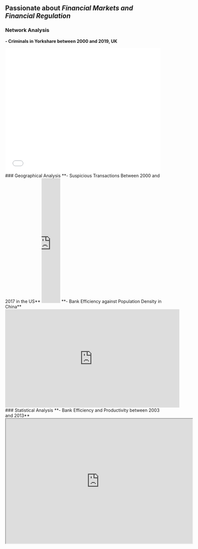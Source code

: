 ## Passionate about **_Financial Markets and Financial Regulation_**

### Network Analysis

**- Criminals in Yorkshare between 2000 and 2019, UK**
<iframe width="500" height="400" frameborder="0" scrolling="no" marginheight="0" marginwidth="0" title="Lincoln Crime Analysis" src="//www.arcgis.com/apps/Embed/index.html?webmap=74a9a1ec3b564835901a1e6fe1c9e5c4&extent=-96.8625,40.7454,-96.5261,40.8519&zoom=true&previewImage=false&scale=true&disable_scroll=true&theme=light"></iframe>
### Geographical Analysis
**- Suspicious Transactions Between 2000 and 2017 in the US**
<iframe src="https://www.kaggle.com/embed/sherena/spatial-analysis-of-suspicious-transactions?kernelSessionId=65279366" height="400" style="margin: 0 auto; width: 100%; max-width: 60px;" frameborder="0" scrolling="auto" title="Suspicious Transactions shown on charts and maps"></iframe>
**- Bank Efficiency against Population Density in China**
<iframe width="560" height="315" src="https://www.youtube.com/embed/_Aa_K32BjQU" title="YouTube video player" frameborder="0" allow="accelerometer; autoplay; clipboard-write; encrypted-media; gyroscope; picture-in-picture" allowfullscreen></iframe>
### Statistical Analysis
**- Bank Efficiency and Productivity between 2003 and 2013**

<iframe src="https://public.tableau.com/views/Test_15895508960040/Story1?:showVizHome=no&:embed=true" width="600px" height="400px"></iframe>








